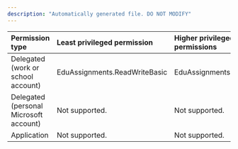 ```yaml
---
description: "Automatically generated file. DO NOT MODIFY"
---
```


|Permission type|Least privileged permission|Higher privileged permissions|
|:---|:---|:---|
|Delegated (work or school account)|EduAssignments.ReadWriteBasic|EduAssignments.ReadWrite|
|Delegated (personal Microsoft account)|Not supported.|Not supported.|
|Application|Not supported.|Not supported.|

